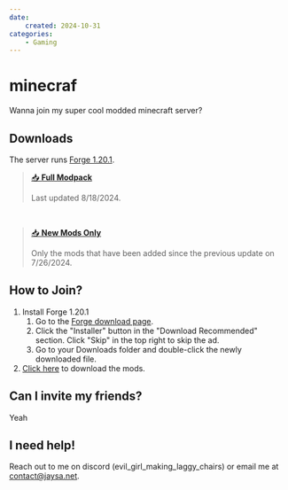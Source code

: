 ```yaml
---
date:
    created: 2024-10-31
categories:
    - Gaming
---
```


# minecraf

Wanna join my super cool modded minecraft server?

<!-- more -->

## Downloads

The server runs [Forge 1.20.1](https://files.minecraftforge.net/net/minecraftforge/forge/index_1.20.1.html).
> [📥 **Full Modpack**](https://jaysa.net/jaysapack.zip)
>
> Last updated 8/18/2024.

&nbsp;

> [📥 **New Mods Only**](https://jaysa.net/new_mods.zip)
>
>Only the mods that have been added since the previous update on 7/26/2024.


## How to Join?

1. Install Forge 1.20.1
    1. Go to the [Forge download page](https://files.minecraftforge.net/net/minecraftforge/forge/index_1.20.1.html).
    2. Click the "Installer" button in the "Download Recommended" section. Click "Skip" in the top right to skip the ad.
    3. Go to your Downloads folder and double-click the newly downloaded file.
2. [Click here](https://jaysa.net/jaysapack.zip) to download the mods.

## Can I invite my friends?

Yeah

## I need help!

Reach out to me on discord (evil_girl_making_laggy_chairs) or email me at [contact@jaysa.net](mailto:contact@jaysa.net).
